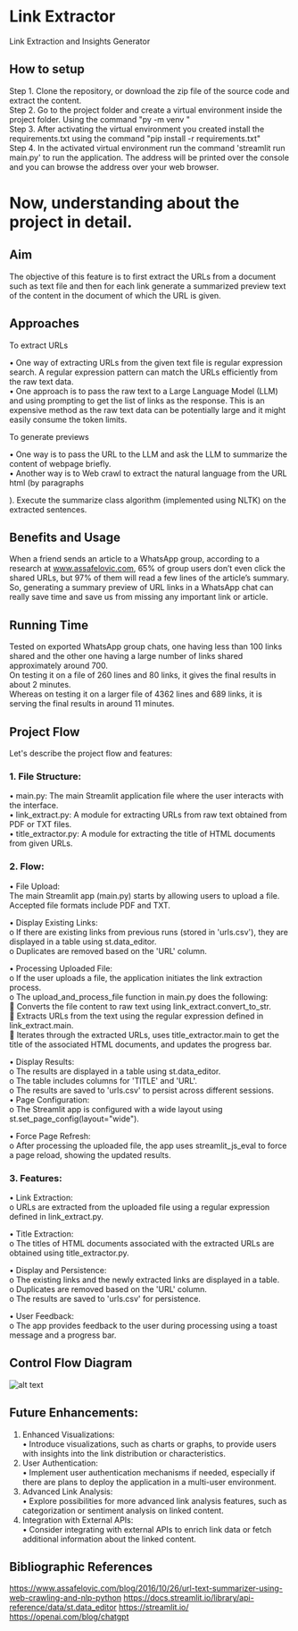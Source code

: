 # Link Extractor
 Link Extraction and Insights Generator

 ## How to setup
 Step 1. Clone the repository, or download the zip file of the source code and extract the content. <br/>
 Step 2. Go to the project folder and create a virtual environment inside the project folder. Using the command "py -m venv <venv>" <br/>
 Step 3. After activating the virtual environment you created install the requirements.txt using the command "pip install -r requirements.txt" <br/>
 Step 4. In the activated virtual environment run the command 'streamlit run main.py' to run the application. The address will be printed over the console and you can browse the address over your web browser. <br/>

# Now, understanding about the project in detail.

## Aim
The objective of this feature is to first extract the URLs from a document such as text file and then for each link generate a summarized preview text of the content in the document of which the URL is given.


## Approaches 
To extract URLs 

•	One way of extracting URLs from the given text file is regular expression search. A regular expression pattern can match the URLs efficiently from the raw text data. <br/>
•	One approach is to pass the raw text to a Large Language Model (LLM) and using prompting to get the list of links as the response. This is an expensive method as the raw text data can be potentially large and it might easily consume the token limits. <br/>

To generate previews

•	One way is to pass the URL to the LLM and ask the LLM to summarize the content of webpage briefly. <br/>
•	Another way is to Web crawl to extract the natural language from the URL html (by paragraphs <p>). Execute the summarize class algorithm (implemented using NLTK) on the extracted sentences. <br/>


## Benefits and Usage

When a friend sends an article to a WhatsApp group, according to a research at www.assafelovic.com, 65% of group users don’t even click the shared URLs, but 97% of them will read a few lines of the article’s summary. <br/>
So, generating a summary preview of URL links in a WhatsApp chat can really save time and save us from missing any important link or article. <br/>

## Running Time

Tested on exported WhatsApp group chats, one having less than 100 links shared and the other one having a large number of links shared approximately around 700. <br/>
On testing it on a file of 260 lines and 80 links, it gives the final results in about 2 minutes. <br/>
Whereas on testing it on a larger file of 4362 lines and 689 links, it is serving the final results in around 11 minutes.  <br/>

## Project Flow

Let's describe the project flow and features: <br/>

### 1.	File Structure:
•	main.py: The main Streamlit application file where the user interacts with the interface. <br/>
•	link_extract.py: A module for extracting URLs from raw text obtained from PDF or TXT files. <br/>
•	title_extractor.py: A module for extracting the title of HTML documents from given URLs. <br/>

### 2.	Flow:
•	File Upload: <br/>
The main Streamlit app (main.py) starts by allowing users to upload a file. <br/>
Accepted file formats include PDF and TXT. <br/>

•	Display Existing Links: <br/>
o	If there are existing links from previous runs (stored in 'urls.csv'), they are displayed in a table using st.data_editor. <br/>
o	Duplicates are removed based on the 'URL' column. <br/>

•	Processing Uploaded File: <br/>
o	If the user uploads a file, the application initiates the link extraction process. <br/>
o	The upload_and_process_file function in main.py does the following: <br/>
	Converts the file content to raw text using link_extract.convert_to_str. <br/>
	Extracts URLs from the text using the regular expression defined in link_extract.main. <br/>
	Iterates through the extracted URLs, uses title_extractor.main to get the title of the associated HTML documents, and updates the progress bar. <br/>

•	Display Results: <br/>
o	The results are displayed in a table using st.data_editor. <br/>
o	The table includes columns for 'TITLE' and 'URL'. <br/>
o	The results are saved to 'urls.csv' to persist across different sessions. <br/>
•	Page Configuration: <br/>
o	The Streamlit app is configured with a wide layout using st.set_page_config(layout="wide"). <br/>

•	Force Page Refresh: <br/>
o	After processing the uploaded file, the app uses streamlit_js_eval to force a page reload, showing the updated results. <br/>

### 3.	Features:
•	Link Extraction: <br/>
o	URLs are extracted from the uploaded file using a regular expression defined in link_extract.py. <br/>

•	Title Extraction: <br/>
o	The titles of HTML documents associated with the extracted URLs are obtained using title_extractor.py. <br/>

•	Display and Persistence: <br/>
o	The existing links and the newly extracted links are displayed in a table. <br/>
o	Duplicates are removed based on the 'URL' column. <br/>
o	The results are saved to 'urls.csv' for persistence. <br/>

•	User Feedback: <br/>
o	The app provides feedback to the user during processing using a toast message and a progress bar. <br/>
 

## Control Flow Diagram
![alt text](https://github.com/onelogica-com/link_extracter/blob/main/Flow%20diagram.bmp)
 
## Future Enhancements:
1.	Enhanced Visualizations: <br/>
•	Introduce visualizations, such as charts or graphs, to provide users with insights into the link distribution or characteristics. <br/>
2.	User Authentication: <br/>
•	Implement user authentication mechanisms if needed, especially if there are plans to deploy the application in a multi-user environment. <br/>
3.	Advanced Link Analysis: <br/>
•	Explore possibilities for more advanced link analysis features, such as categorization or sentiment analysis on linked content. <br/>
4.	Integration with External APIs: <br/>
•	Consider integrating with external APIs to enrich link data or fetch additional information about the linked content. <br/>



## Bibliographic References
https://www.assafelovic.com/blog/2016/10/26/url-text-summarizer-using-web-crawling-and-nlp-python
https://docs.streamlit.io/library/api-reference/data/st.data_editor
https://streamlit.io/
https://openai.com/blog/chatgpt
